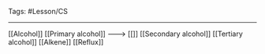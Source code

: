 Tags: #Lesson/CS 

---
[[Alcohol]]
[[Primary alcohol]] ---> [[]]
[[Secondary alcohol]]
[[Tertiary alcohol]]
[[Alkene]]
[[Reflux]]
